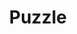 ---
title: Puzzle
date: 
draft: false

# descripcion
description : Corazón doble

materials: Plata 925

color: Plateado

dimensions: 0,8 cm

code: 01-03-0265

type: "Aros"

categories: []

price: $2.330,00

price_eftvo: $1.980,00

# Images
# first image will be shown in the product page
images:
  # - image: "images/path_to_image"
  # La ubicacion de las imagenes es imagenes/Aros/Aros.Microcubic/01-03-0265-puzzle
  - image: "./images/aros/microcubic/01-03-0265-corazon-doble_a.jpeg"
  - image: "./images/aros/microcubic/01-03-0265-corazon-doble_b.jpeg"
---